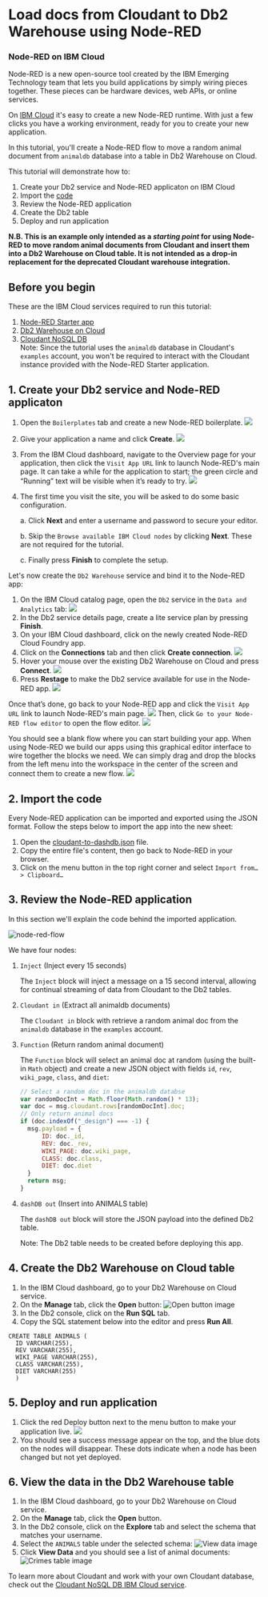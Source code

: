 Load docs from Cloudant to Db2 Warehouse using Node-RED
====================================

### Node-RED on IBM Cloud

Node-RED is a new open-source tool created by the IBM Emerging Technology team that lets you build applications by simply wiring pieces together. These pieces can be hardware devices, web APIs, or online services.

On [IBM Cloud](https://console.bluemix.net/) it's easy to create a new Node-RED runtime. With just a few clicks you have a working environment, ready for you to create your new application.

In this tutorial, you'll create a Node-RED flow to move a random animal document from `animaldb` database into a table in Db2 Warehouse on Cloud.

This tutorial will demonstrate how to:

1. Create your Db2 service and Node-RED applicaton on IBM Cloud
2. Import the [code](cloudant-to-dashdb.json)
3. Review the Node-RED application
4. Create the Db2 table
5. Deploy and run application

**N.B. This is an example only intended as a _starting point_ for using Node-RED to move random animal documents from Cloudant and insert them into a Db2 Warehouse on Cloud table. It is not intended as a drop-in replacement for the deprecated Cloudant warehouse integration.**

## Before you begin 

These are the IBM Cloud services required to run this tutorial:
1. [Node-RED Starter app](https://console.bluemix.net/catalog/starters/node-red-starter)
2. [Db2 Warehouse on Cloud](https://console.bluemix.net/catalog/services/dashdb)
3. [Cloudant NoSQL DB](https://console.bluemix.net/catalog/services/cloudant-nosql-db)  
Note: Since the tutorial uses the `animaldb` database in Cloudant's `examples` account, you won't be required to interact with the Cloudant instance provided with the Node-RED Starter application.

## 1. Create your Db2 service and Node-RED applicaton

1. Open the `Boilerplates` tab and create a new Node-RED boilerplate.
![](node-red-catalog.png)
2. Give your application a name and click **Create**.
![](node-red-create.png)
3. From the IBM Cloud dashboard, navigate to the Overview page for your application, then click the `Visit App URL` link to launch Node-RED's main page. It can take a while for the application to start; the green circle and “Running” text will be visible when it’s ready to try.
![](node-red-visit-app-url.png)
4. The first time you visit the site, you will be asked to do some basic configuration.

    a. Click **Next** and enter a username and password to secure your editor.
    
    b. Skip the `Browse available IBM Cloud nodes` by clicking **Next**.  These are not required for the tutorial.
    
    c. Finally press **Finish** to complete the setup.

Let's now create the `Db2 Warehouse` service and bind it to the Node-RED app:

1. On the IBM Cloud catalog page, open the `Db2` service in the `Data and Analytics` tab:
![](node-red-db2-service.png)
2. In the Db2 service details page, create a lite service plan by pressing **Finish**.
3. On your IBM Cloud dashboard, click on the newly created Node-RED Cloud Foundry app.
4. Click on the **Connections** tab and then click **Create connection**.
![](node-red-db2-connection.png)
5. Hover your mouse over the existing Db2 Warehouse on Cloud and press **Connect**.
![](node-red-db2-bind.png)
6. Press **Restage** to make the Db2 service available for use in the Node-RED app.
![](node-red-restage.png)

Once that’s done, go back to your Node-RED app and click the `Visit App URL` link to launch Node-RED's main page.
![](node-red-visit-app-url.png)
Then, click `Go to your Node-RED flow editor` to open the flow editor.
![](node-red-go-to-editor.png)

You should see a blank flow where you can start building your app. When using Node-RED we build our apps using this graphical editor interface to wire together the blocks we need. We can simply drag and drop the blocks from the left menu into the workspace in the center of the screen and connect them to create a new flow.
![](node-red-start-flow.png)

## 2. Import the code

Every Node-RED application can be imported and exported using the JSON format. Follow the steps below to import the app into the new sheet:

1. Open the [cloudant-to-dashdb.json](cloudant-to-dashdb.json) file.
2. Copy the entire file's content, then go back to Node-RED in your browser.
3. Click on the menu button in the top right corner and select `Import from… > Clipboard…`

## 3. Review the Node-RED application
In this section we'll explain the code behind the imported application.

![node-red-flow](node-red-flow.png)

We have four nodes:

1. `Inject` (Inject every 15 seconds)
    
    The `Inject` block will inject a message on a 15 second interval, allowing 
    for continual streaming of data from Cloudant to the Db2 tables.

2. `Cloudant in` (Extract all animaldb documents)

    The `Cloudant in` block with retrieve a random animal doc from the `animaldb` database in the `examples` account.
    
4.  `Function` (Return random animal document)

    The `Function` block will select an animal doc at random (using the built-in `Math` object) and create a new
    JSON object with fields `id`, `rev`, `wiki_page`, `class`, and `diet`:
    ```javascript
    // Select a random doc in the animaldb databse
    var randomDocInt = Math.floor(Math.random() * 13);
    var doc = msg.cloudant.rows[randomDocInt].doc;
    // Only return animal docs
    if (doc.indexOf("_design") === -1) {
      msg.payload = {
          ID: doc._id,
          REV: doc._rev,
          WIKI_PAGE: doc.wiki_page,
          CLASS: doc.class,
          DIET: doc.diet
      }
      return msg;
    }
    ```

5.  `dashDB out` (Insert into ANIMALS table)

    The `dashDB out` block will store the JSON payload into the defined Db2 table.
    
    Note: The Db2 table needs to be created before deploying this app.
    
## 4. Create the Db2 Warehouse on Cloud table 

1. In the IBM Cloud dashboard, go to your Db2 Warehouse on Cloud service.
2. On the **Manage** tab, click the **Open** button:
![Open button image](../spark-on-dsx/open-button.png)
3. In the Db2 console, click on the **Run SQL** tab.
4. Copy the SQL statement below into the editor and press **Run All**.
```
CREATE TABLE ANIMALS (
  ID VARCHAR(255),
  REV VARCHAR(255),
  WIKI_PAGE VARCHAR(255),
  CLASS VARCHAR(255),
  DIET VARCHAR(255)
  )
```

## 5. Deploy and run application
1. Click the red Deploy button next to the menu button to make your application live.
![](node-red-deploy.png)
2. You should see a success message appear on the top, and the blue dots on the nodes will disappear. These dots indicate when a node has been changed but not yet deployed.

## 6. View the data in the Db2 Warehouse table
1. In the IBM Cloud dashboard, go to your Db2 Warehouse on Cloud service.
2. On the **Manage** tab, click the **Open** button.
3. In the Db2 console, click on the **Explore** tab and select the schema that matches your username.
4. Select the `ANIMALS` table under the selected schema:
![View data image](animals-view-data.png)
5. Click **View Data** and you should see a list of animal documents:
![Crimes table image](animals-table.png)

To learn more about Cloudant and work with your own Cloudant database, check out the 
[Cloudant NoSQL DB IBM Cloud service](https://console.bluemix.net/catalog/services/cloudant-nosql-db).
